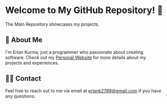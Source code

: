 # Welcome to My GitHub Repository! 👋

The Main Repository showcases my projects.

## 🪪 About Me

I'm Erlan Kurnia, just a programmer who passionate about creating software. Check out my [Personal Website](https://erlankurnia.github.io) for more details about my projects and experiences.

## 🙋‍♀️ Contact

Feel free to reach out to me via email at [erlank2789@gmail.com](mailto:erlank2789@gmail.com) if you have any questions.
